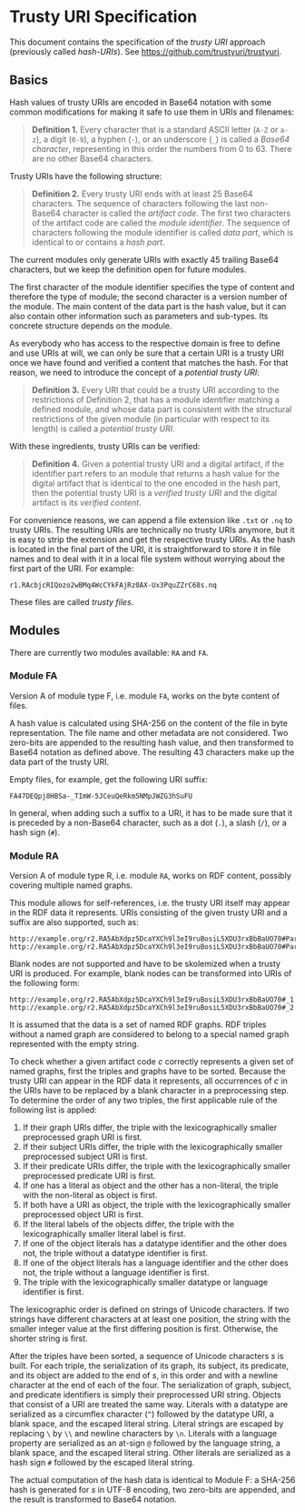 Trusty URI Specification
========================

This document contains the specification of the _trusty URI_ approach
(previously called _hash-URIs_).
See https://github.com/trustyuri/trustyuri.


Basics
------

Hash values of trusty URIs are encoded in Base64 notation with some common
modifications for making it safe to use them in URIs and filenames:

> **Definition 1.**
> Every character that is a standard ASCII letter (`A-Z` or `a-z`), a digit
> (`0-9`), a hyphen (`-`), or an underscore (`_`) is called a _Base64
> character_, representing in this order the numbers from 0 to 63. There are no
> other Base64 characters.

Trusty URIs have the following structure:

> **Definition 2.**
> Every trusty URI ends with at least 25 Base64 characters. The sequence of
> characters following the last non-Base64 character is called the _artifact
> code_. The first two characters of the artifact code are called the _module
> identifier_. The sequence of characters following the module identifier
> is called _data part_, which is identical to or contains a _hash part_.

The current modules only generate URIs with exactly 45 trailing Base64
characters, but we keep the definition open for future modules.

The first character of the module identifier specifies the type of content
and therefore the type of module; the second character is a version number
of the module. The main content of the data part is the hash value, but
it can also contain other information such as parameters and sub-types. Its
concrete structure depends on the module.

As everybody who has access to the respective domain is free to define and use
URIs at will, we can only be sure that a certain URI is a trusty URI once we
have found and verified a content that matches the hash. For that reason, we
need to introduce the concept of a _potential trusty URI_:

> **Definition 3.**
> Every URI that could be a trusty URI according to the restrictions of
> Definition 2, that has a module identifier matching a defined module, and
> whose data part is consistent with the structural restrictions of the given
> module (in particular with respect to its length) is called a _potential
> trusty URI_.

With these ingredients, trusty URIs can be verified:

> **Definition 4.**
> Given a potential trusty URI and a digital artifact, if the identifier part
> refers to an module that returns a hash value for the digital artifact
> that is identical to the one encoded in the hash part, then the potential
> trusty URI is a _verified trusty URI_ and the digital artifact is its
> _verified content_.

For convenience reasons, we can append a file extension like `.txt` or `.nq`
to trusty URIs. The resulting URIs are technically no trusty URIs anymore, but
it is easy to strip the extension and get the respective trusty URIs.
As the hash is located in the final part of the URI, it is straightforward to
store it in file names and to deal with it in a local file system without
worrying about the first part of the URI. For example:

    r1.RAcbjcRIQozo2wBMq4WcCYkFAjRz0AX-Ux3PquZZrC68s.nq

These files are called _trusty files_.


Modules
-------

There are currently two modules available: `RA` and `FA`.


### Module FA

Version A of module type F, i.e. module `FA`, works on the byte content of
files.

A hash value is calculated using SHA-256 on the content of the file in byte
representation. The file name and other metadata are not considered. Two
zero-bits are appended to the resulting hash value, and then transformed to
Base64 notation as defined above. The resulting 43 characters make up the data
part of the trusty URI.

Empty files, for example, get the following URI suffix:

    FA47DEQpj8HBSa-_TImW-5JCeuQeRkm5NMpJWZG3hSuFU

In general, when adding such a suffix to a URI, it has to be made sure that it
is preceded by a non-Base64 character, such as a dot (`.`), a slash (`/`), or a
hash sign (`#`).


### Module RA

Version A of module type R, i.e. module `RA`, works on RDF content, possibly
covering multiple named graphs.

This module allows for self-references, i.e. the trusty URI itself may appear
in the RDF data it represents. URIs consisting of the given trusty URI and a
suffix are also supported, such as:

    http://example.org/r2.RA5AbXdpz5DcaYXCh9l3eI9ruBosiL5XDU3rxBbBaUO70#Part1
    http://example.org/r2.RA5AbXdpz5DcaYXCh9l3eI9ruBosiL5XDU3rxBbBaUO70#Part2

Blank nodes are not supported and have to be skolemized when a trusty URI is
produced. For example, blank nodes can be transformed into URIs of the
following form:

    http://example.org/r2.RA5AbXdpz5DcaYXCh9l3eI9ruBosiL5XDU3rxBbBaUO70#_1
    http://example.org/r2.RA5AbXdpz5DcaYXCh9l3eI9ruBosiL5XDU3rxBbBaUO70#_2

It is assumed that the data is a set of named RDF graphs. RDF triples without a
named graph are considered to belong to a special named graph represented with
the empty string.

To check whether a given artifact code _c_ correctly represents a given set of
named graphs, first the triples and graphs have to be sorted. Because the
trusty URI can appear in the RDF data it represents, all occurrences of _c_ in
the URIs have to be replaced by a blank character in a preprocessing step. To
determine the order of any two triples, the first applicable rule of the
following list is applied:

1. If their graph URIs differ, the triple with the lexicographically smaller
   preprocessed graph URI is first.
2. If their subject URIs differ, the triple with the lexicographically smaller
   preprocessed subject URI is first.
3. If their predicate URIs differ, the triple with the lexicographically
   smaller preprocessed predicate URI is first.
4. If one has a literal as object and the other has a non-literal, the triple
   with the non-literal as object is first.
5. If both have a URI as object, the triple with the lexicographically smaller
   preprocessed object URI is first.
6. If the literal labels of the objects differ, the triple with the
   lexicographically smaller literal label is first.
7. If one of the object literals has a datatype identifier and the other does
   not, the triple without a datatype identifier is first.
8. If one of the object literals has a language identifier and the other does
   not, the triple without a language identifier is first.
9. The triple with the lexicographically smaller datatype or language
   identifier is first.

The lexicographic order is defined on strings of Unicode characters. If two
strings have different characters at at least one position, the string with the
smaller integer value at the first differing position is first. Otherwise, the
shorter string is first.

After the triples have been sorted, a sequence of Unicode characters _s_ is
built. For each triple, the serialization of its graph, its subject, its
predicate, and its object are added to the end of _s_, in this order and with a
newline character at the end of each of the four. The serialization of graph,
subject, and predicate identifiers is simply their preprocessed URI string.
Objects that consist of a URI are treated the same way. Literals with a
datatype are serialized as a circumflex character (`^`) followed by the
datatype URI, a blank space, and the escaped literal string. Literal strings
are escaped by replacing `\` by `\\` and newline characters by `\n`. Literals
with a language property are serialized as an at-sign `@` followed by the
language string, a blank space, and the escaped literal string. Other literals
are serialized as a hash sign `#` followed by the escaped literal string.

The actual computation of the hash data is identical to Module F: a SHA-256
hash is generated for _s_ in UTF-8 encoding, two zero-bits are appended, and
the result is transformed to Base64 notation.

